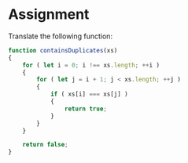 # Assignment

Translate the following function:

```javascript
function containsDuplicates(xs)
{
    for ( let i = 0; i !== xs.length; ++i )
    {
        for ( let j = i + 1; j < xs.length; ++j )
        {
            if ( xs[i] === xs[j] )
            {
                return true;
            }
        }
    }

    return false;
}
```
